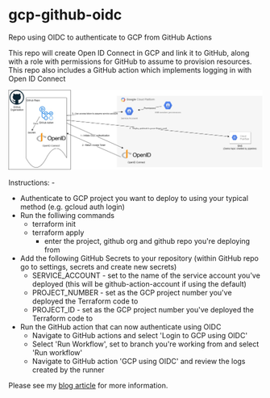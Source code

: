 # gcp-github-oidc
Repo using OIDC to authenticate to GCP from GitHub Actions

This repo will create Open ID Connect in GCP and link it to GitHub, along with a role with permissions for GitHub to assume to provision resources.
This repo also includes a GitHub action which implements logging in with Open ID Connect

![overview_image](images/GCP_oidc.jpg)

Instructions: -
  - Authenticate to GCP project you want to deploy to using your typical method (e.g. gcloud auth login)
  - Run the folliwing commands
    - terraform init
    - terraform apply
      - enter the project, github org and github repo you're deploying from
  - Add the following GitHub Secrets to your repository (within GitHub repo go to settings, secrets and create new secrets)
    - SERVICE_ACCOUNT - set to the name of the service account you've deployed (this will be github-action-account if using the default)
    - PROJECT_NUMBER - set as the GCP project number you've deployed the Terraform code to
    - PROJECT_ID - set as the GCP project number you've deployed the Terraform code to
  - Run the GitHub action that can now authenticate using OIDC
    - Navigate to GitHub actions and select 'Login to GCP using OIDC'
    - Select 'Run Workflow', set to branch you're working from and select 'Run workflow'
    - Navigate to GitHub action 'GCP using OIDC' and review the logs created by the runner

Please see my [blog article]() for more information.
